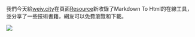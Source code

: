 我們今天給[weiy.city](https://www.weiy.city/)在頁面[Resource](https://www.weiy.city/download/)新收錄了Markdown To Html的在線工具，並分享了一些技術書籍，網友可以免費瀏覽和下載。

![](https://www.weiy.city/Download/Lychee/public/uploads/big/1a615078358390a7a20743f18a8b0386.png)